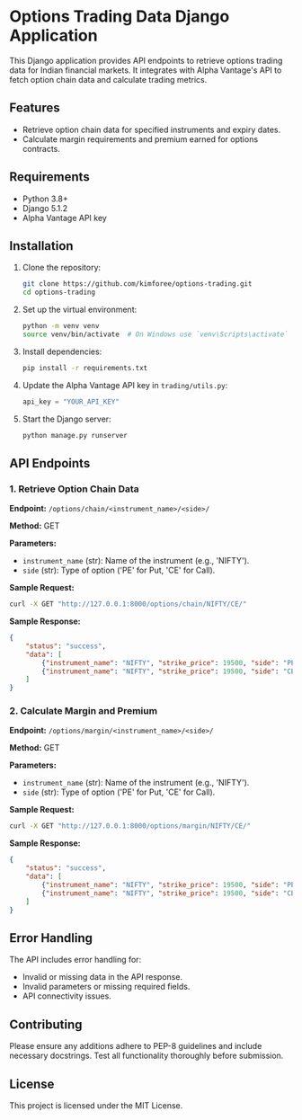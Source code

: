 # Options Trading Data Django Application

This Django application provides API endpoints to retrieve options trading data for Indian financial markets. It integrates with Alpha Vantage's API to fetch option chain data and calculate trading metrics.

## Features
- Retrieve option chain data for specified instruments and expiry dates.
- Calculate margin requirements and premium earned for options contracts.

## Requirements
- Python 3.8+
- Django 5.1.2
- Alpha Vantage API key

## Installation

1. Clone the repository:
   ```bash
   git clone https://github.com/kimforee/options-trading.git
   cd options-trading
   ```

2. Set up the virtual environment:
   ```bash
   python -m venv venv
   source venv/bin/activate  # On Windows use `venv\Scripts\activate`
   ```

3. Install dependencies:
   ```bash
   pip install -r requirements.txt
   ```

4. Update the Alpha Vantage API key in `trading/utils.py`:
   ```python
   api_key = "YOUR_API_KEY"
   ```

5. Start the Django server:
   ```bash
   python manage.py runserver
   ```

## API Endpoints

### 1. Retrieve Option Chain Data
**Endpoint:** `/options/chain/<instrument_name>/<side>/`

**Method:** GET

**Parameters:**
- `instrument_name` (str): Name of the instrument (e.g., 'NIFTY').
- `side` (str): Type of option ('PE' for Put, 'CE' for Call).

**Sample Request:**
```bash
curl -X GET "http://127.0.0.1:8000/options/chain/NIFTY/CE/"
```

**Sample Response:**
```json
{
    "status": "success",
    "data": [
        {"instrument_name": "NIFTY", "strike_price": 19500, "side": "PE", "bid/ask": 0.65},
        {"instrument_name": "NIFTY", "strike_price": 19500, "side": "CE", "bid/ask": 2302.25}
    ]
}
```

### 2. Calculate Margin and Premium
**Endpoint:** `/options/margin/<instrument_name>/<side>/`

**Method:** GET

**Parameters:**
- `instrument_name` (str): Name of the instrument (e.g., 'NIFTY').
- `side` (str): Type of option ('PE' for Put, 'CE' for Call).

**Sample Request:**
```bash
curl -X GET "http://127.0.0.1:8000/options/margin/NIFTY/CE/"
```

**Sample Response:**
```json
{
    "status": "success",
    "data": [
        {"instrument_name": "NIFTY", "strike_price": 19500, "side": "PE", "bid/ask": 0.65, "margin_required": 1950, "premium_earned": 780},
        {"instrument_name": "NIFTY", "strike_price": 19500, "side": "CE", "bid/ask": 2302.25, "margin_required": 3904, "premium_earned": 92090}
    ]
}
```

## Error Handling

The API includes error handling for:
- Invalid or missing data in the API response.
- Invalid parameters or missing required fields.
- API connectivity issues.

## Contributing
Please ensure any additions adhere to PEP-8 guidelines and include necessary docstrings. Test all functionality thoroughly before submission.

## License
This project is licensed under the MIT License.
```